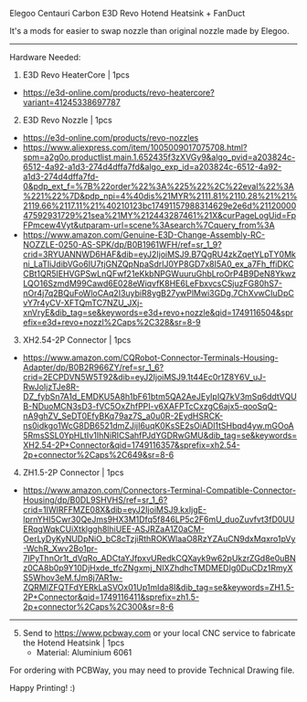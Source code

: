 Elegoo Centauri Carbon E3D Revo Hotend Heatsink + FanDuct

It's a mods for easier to swap nozzle than original nozzle made by Elegoo.
_________________________________________________________________________________________________________
Hardware Needed:
1) E3D Revo HeaterCore | 1pcs
- https://e3d-online.com/products/revo-heatercore?variant=41245338697787


2) E3D Revo Nozzle | 1pcs
- https://e3d-online.com/products/revo-nozzles
- https://www.aliexpress.com/item/1005009017075708.html?spm=a2g0o.productlist.main.1.652435f3zXVGy9&algo_pvid=a203824c-6512-4a92-a1d3-274d4dffa7fd&algo_exp_id=a203824c-6512-4a92-a1d3-274d4dffa7fd-0&pdp_ext_f=%7B%22order%22%3A%225%22%2C%22eval%22%3A%221%22%7D&pdp_npi=4%40dis%21MYR%2111.81%2110.28%21%21%2119.66%2117.11%21%40210123bc17491157988314629e2e6d%2112000047592931729%21sea%21MY%212443287461%21X&curPageLogUid=FpFPmcew4Vyt&utparam-url=scene%3Asearch%7Cquery_from%3A
- https://www.amazon.com/Genuine-E3D-Change-Assembly-RC-NOZZLE-0250-AS-SPK/dp/B0B1961WFH/ref=sr_1_9?crid=3RYUANNWD6HAF&dib=eyJ2IjoiMSJ9.B7QgRU4zkZqetYLpTY0Mkni_LaTIiJdibVGo6IU7tjGNZQpNpaSdrlJ0YP8GD7x8I5A0_ex_a7Fh_ffiDKCCBt1QR5IEHVGPSwLnQFwf21eKkbNPGWuuruGhbLroOrP4B9DeN8YkwzLQO16SzmdM99Cawd6E028eWiqvfK8HE6LeFbxvcsCSjuzFG80hS7-nOr4j7q2BQuFoWloCAq2I3uybiR8ygB27ywPlMwi3GDg.7ChXvwCIuDpCvY7r4yCV-XFTQmTC7NZU_JXj-xnVryE&dib_tag=se&keywords=e3d+revo+nozzle&qid=1749116504&sprefix=e3d+revo+nozzl%2Caps%2C328&sr=8-9


3) XH2.54-2P Connector | 1pcs
- https://www.amazon.com/CQRobot-Connector-Terminals-Housing-Adapter/dp/B0B2R966ZY/ref=sr_1_6?crid=2ECPDVN5W5T92&dib=eyJ2IjoiMSJ9.1t44Ec0r1Z8Y6V_uJ-RwJoIjzTJe8R-DZ_fybSn7A1d_EMDKU5A8h1bF61btm5QA2AeJEyIpIQ7kV3mSq6ddtVQUB-NDuoMCN3sD3-fVC5OxZhfPPI-v6XAFPTcCxzgC6ajx5-qooSqQ-nA9ghZV_SeDT0EfyBKq79az7S_a0u0R-2EydHSRCK-ns0idkgo1WcG8DB6521dmZJijI6uqK0KsSE2sOiADl1tSHbqd4yw.mGOoA5RmsSSL0YpHLtIv1IhNiRICSahfPJdYGDRwGMU&dib_tag=se&keywords=XH2.54-2P+Connector&qid=1749116357&sprefix=xh2.54-2p+connector%2Caps%2C649&sr=8-6


4) ZH1.5-2P Connector | 1pcs
- https://www.amazon.com/Connectors-Terminal-Compatible-Connector-Housing/dp/B0DL9SHVHS/ref=sr_1_6?crid=1IWIRFFMZE08X&dib=eyJ2IjoiMSJ9.kxIjgE-lprnYHI5Cwr30QeJms9HX3M1Dfq5f846LP5c2F6mU_duoZuvfvt3fD0UUERqgWqkCUiXtklggh8lhiUEE-ASJRZaA1Z0aCM-OerLyDyKyNUDpNiO_bC8cTzjiRthROKWlaaO8RzYZAuCN9dxMqxro1pVy-WchR_Xwv2Bo1pr-7IPyThnOr1t_dVqRo_ADCtaYJfpxvURedkCQXayk9w62pUkzrZGd8e0uBNz0CA8b0p9Y10DjHxde_tfcZNgxmj_NIXZhdhcTMDMEDIg0DuCDz1RmyXS5Whov3eM.fJm8j7AR1w-ZQRMlZFQTFdYERkLaSVOx01Up1mIda8I&dib_tag=se&keywords=ZH1.5-2P+Connector&qid=1749116411&sprefix=zh1.5-2p+connector%2Caps%2C300&sr=8-6

_________________________________________________________________________________________________________

5) Send to https://www.pcbway.com or your local CNC service to fabricate the Hotend Heatsink | 1pcs
    - Material: Aluminium 6061
 
For ordering with PCBWay, you may need to provide Technical Drawing file.

Happy Printing! :)
